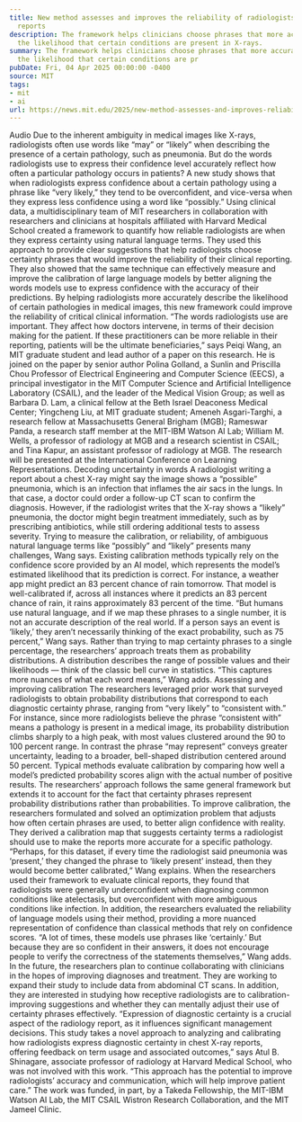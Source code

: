 ```yaml
---
title: New method assesses and improves the reliability of radiologists’ diagnostic
  reports
description: The framework helps clinicians choose phrases that more accurately reflect
  the likelihood that certain conditions are present in X-rays.
summary: The framework helps clinicians choose phrases that more accurately reflect
  the likelihood that certain conditions are pr
pubDate: Fri, 04 Apr 2025 00:00:00 -0400
source: MIT
tags:
- mit
- ai
url: https://news.mit.edu/2025/new-method-assesses-and-improves-reliability-radiologists-diagnostic-reports-0404
---
```


Audio
Due to the inherent ambiguity in medical images like X-rays, radiologists often use words like “may” or “likely” when describing the presence of a certain pathology, such as pneumonia.
But do the words radiologists use to express their confidence level accurately reflect how often a particular pathology occurs in patients? A new study shows that when radiologists express confidence about a certain pathology using a phrase like “very likely,” they tend to be overconfident, and vice-versa when they express less confidence using a word like “possibly.”
Using clinical data, a multidisciplinary team of MIT researchers in collaboration with researchers and clinicians at hospitals affiliated with Harvard Medical School created a framework to quantify how reliable radiologists are when they express certainty using natural language terms.
They used this approach to provide clear suggestions that help radiologists choose certainty phrases that would improve the reliability of their clinical reporting. They also showed that the same technique can effectively measure and improve the calibration of large language models by better aligning the words models use to express confidence with the accuracy of their predictions.
By helping radiologists more accurately describe the likelihood of certain pathologies in medical images, this new framework could improve the reliability of critical clinical information.
“The words radiologists use are important. They affect how doctors intervene, in terms of their decision making for the patient. If these practitioners can be more reliable in their reporting, patients will be the ultimate beneficiaries,” says Peiqi Wang, an MIT graduate student and lead author of a paper on this research.
He is joined on the paper by senior author Polina Golland, a Sunlin and Priscilla Chou Professor of Electrical Engineering and Computer Science (EECS), a principal investigator in the MIT Computer Science and Artificial Intelligence Laboratory (CSAIL), and the leader of the Medical Vision Group; as well as Barbara D. Lam, a clinical fellow at the Beth Israel Deaconess Medical Center; Yingcheng Liu, at MIT graduate student; Ameneh Asgari-Targhi, a research fellow at Massachusetts General Brigham (MGB); Rameswar Panda, a research staff member at the MIT-IBM Watson AI Lab; William M. Wells, a professor of radiology at MGB and a research scientist in CSAIL; and Tina Kapur, an assistant professor of radiology at MGB. The research will be presented at the International Conference on Learning Representations.
Decoding uncertainty in words
A radiologist writing a report about a chest X-ray might say the image shows a “possible” pneumonia, which is an infection that inflames the air sacs in the lungs. In that case, a doctor could order a follow-up CT scan to confirm the diagnosis.
However, if the radiologist writes that the X-ray shows a “likely” pneumonia, the doctor might begin treatment immediately, such as by prescribing antibiotics, while still ordering additional tests to assess severity.
Trying to measure the calibration, or reliability, of ambiguous natural language terms like “possibly” and “likely” presents many challenges, Wang says.
Existing calibration methods typically rely on the confidence score provided by an AI model, which represents the model’s estimated likelihood that its prediction is correct.
For instance, a weather app might predict an 83 percent chance of rain tomorrow. That model is well-calibrated if, across all instances where it predicts an 83 percent chance of rain, it rains approximately 83 percent of the time.
“But humans use natural language, and if we map these phrases to a single number, it is not an accurate description of the real world. If a person says an event is ‘likely,’ they aren’t necessarily thinking of the exact probability, such as 75 percent,” Wang says.
Rather than trying to map certainty phrases to a single percentage, the researchers’ approach treats them as probability distributions. A distribution describes the range of possible values and their likelihoods — think of the classic bell curve in statistics.
“This captures more nuances of what each word means,” Wang adds.
Assessing and improving calibration
The researchers leveraged prior work that surveyed radiologists to obtain probability distributions that correspond to each diagnostic certainty phrase, ranging from “very likely” to “consistent with.”
For instance, since more radiologists believe the phrase “consistent with” means a pathology is present in a medical image, its probability distribution climbs sharply to a high peak, with most values clustered around the 90 to 100 percent range.
In contrast the phrase “may represent” conveys greater uncertainty, leading to a broader, bell-shaped distribution centered around 50 percent.
Typical methods evaluate calibration by comparing how well a model’s predicted probability scores align with the actual number of positive results.
The researchers’ approach follows the same general framework but extends it to account for the fact that certainty phrases represent probability distributions rather than probabilities.
To improve calibration, the researchers formulated and solved an optimization problem that adjusts how often certain phrases are used, to better align confidence with reality.
They derived a calibration map that suggests certainty terms a radiologist should use to make the reports more accurate for a specific pathology.
“Perhaps, for this dataset, if every time the radiologist said pneumonia was ‘present,’ they changed the phrase to ‘likely present’ instead, then they would become better calibrated,” Wang explains.
When the researchers used their framework to evaluate clinical reports, they found that radiologists were generally underconfident when diagnosing common conditions like atelectasis, but overconfident with more ambiguous conditions like infection.
In addition, the researchers evaluated the reliability of language models using their method, providing a more nuanced representation of confidence than classical methods that rely on confidence scores.
“A lot of times, these models use phrases like ‘certainly.’ But because they are so confident in their answers, it does not encourage people to verify the correctness of the statements themselves,” Wang adds.
In the future, the researchers plan to continue collaborating with clinicians in the hopes of improving diagnoses and treatment. They are working to expand their study to include data from abdominal CT scans.
In addition, they are interested in studying how receptive radiologists are to calibration-improving suggestions and whether they can mentally adjust their use of certainty phrases effectively.
“Expression of diagnostic certainty is a crucial aspect of the radiology report, as it influences significant management decisions. This study takes a novel approach to analyzing and calibrating how radiologists express diagnostic certainty in chest X-ray reports, offering feedback on term usage and associated outcomes,” says Atul B. Shinagare, associate professor of radiology at Harvard Medical School, who was not involved with this work. “This approach has the potential to improve radiologists’ accuracy and communication, which will help improve patient care.”
The work was funded, in part, by a Takeda Fellowship, the MIT-IBM Watson AI Lab, the MIT CSAIL Wistron Research Collaboration, and the MIT Jameel Clinic.